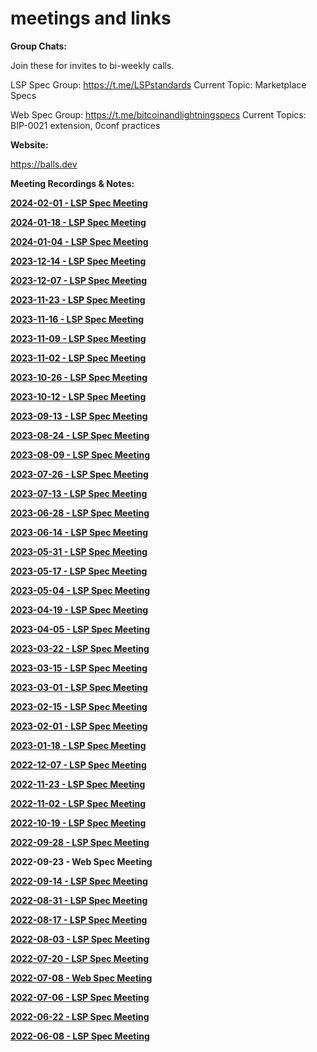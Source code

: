 # meetings and links

**Group Chats:** 

Join these for invites to bi-weekly calls.


LSP Spec Group: https://t.me/LSPstandards
Current Topic: Marketplace Specs

Web Spec Group: https://t.me/bitcoinandlightningspecs
Current Topics: BIP-0021 extension, 0conf practices

**Website:** 

https://balls.dev

**Meeting Recordings & Notes:**

[**2024-02-01 - LSP Spec Meeting**](2024-02-01.md)

[**2024-01-18 - LSP Spec Meeting**](2024-01-18.md)

[**2024-01-04 - LSP Spec Meeting**](2024-01-04.md)

[**2023-12-14 - LSP Spec Meeting**](2023-12-14.md)



[**2023-12-07 - LSP Spec Meeting**](2023-12-07.md)



[**2023-11-23 - LSP Spec Meeting**](2023-11-23.md)



[**2023-11-16 - LSP Spec Meeting**](2023-11-16.md)



[**2023-11-09 - LSP Spec Meeting**](2023-11-09.md)



[**2023-11-02 - LSP Spec Meeting**](2023-11-02.md)



[**2023-10-26 - LSP Spec Meeting**](2023-10-26.md)



[**2023-10-12 - LSP Spec Meeting**](2023-10-12.md)



[**2023-09-13 - LSP Spec Meeting**](2023-09-13)



[**2023-08-24 - LSP Spec Meeting**](2023-08-24.md)



[**2023-08-09 - LSP Spec Meeting**](2023-08-09.md)



[**2023-07-26 - LSP Spec Meeting**](2023-07-26.md)



[**2023-07-13 - LSP Spec Meeting**](2023-07-13.md)



[**2023-06-28 - LSP Spec Meeting**](2023-06-28.md)



[**2023-06-14 - LSP Spec Meeting**](2023-06-14.md)



[**2023-05-31 - LSP Spec Meeting**](2023-05-31.md)


[**2023-05-17 - LSP Spec Meeting**](2023-05-17.md)



[**2023-05-04 - LSP Spec Meeting**](2023-05-04.md)



[**2023-04-19 - LSP Spec Meeting**](2023-04-19.md)



[**2023-04-05 - LSP Spec Meeting**](2023-04-05.md)



[**2023-03-22 - LSP Spec Meeting**](2023-22-03.md)



[**2023-03-15 - LSP Spec Meeting**](2023-15-03.md)



[**2023-03-01 - LSP Spec Meeting**](2023-03-01.md)



[**2023-02-15 - LSP Spec Meeting**](2023-02-15.md)



[**2023-02-01 - LSP Spec Meeting**](2023-02-01.md)


[**2023-01-18 - LSP Spec Meeting**](2023-01-18.md)



[**2022-12-07 - LSP Spec Meeting**](2022-12-07.md)



[**2022-11-23 - LSP Spec Meeting**](2022-11-23.md)



[**2022-11-02 - LSP Spec Meeting**](2022-11-02.md)



[**2022-10-19 - LSP Spec Meeting**](2022-10-19.md)



[**2022-09-28 - LSP Spec Meeting**](2022-09-28.md)


**2022-09-23 - Web Spec Meeting**

[**2022-09-14 - LSP Spec Meeting**](2022-09-14.md)



[**2022-08-31 - LSP Spec Meeting**](2022-08-31.md)



[**2022-08-17 - LSP Spec Meeting**](2022-08-17.md)



[**2022-08-03 - LSP Spec Meeting**](2022-08-03.md)



[**2022-07-20 - LSP Spec Meeting**](2022-07-20.md)



[**2022-07-08 - Web Spec Meeting**](2022-07-08.md)



[**2022-07-06 - LSP Spec Meeting**](2022-07-06.md)



[**2022-06-22 - LSP Spec Meeting**](2022-06-22.md)



[**2022-06-08 - LSP Spec Meeting**](2022-06-08.md)



